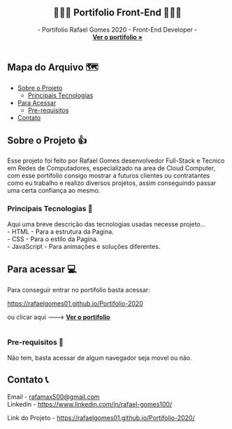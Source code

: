 <!-- Logo -->
<br>

  <h2 align="center">👨🏽‍💻 Portifolio Front-End 👨🏽‍💻</h2>

  <p align="center">
    - Portifolio Rafael Gomes 2020 - Front-End Developer -
    <br />
    <a href="https://rafaelgomes01.github.io/Portifolio-2020/"><strong>Ver o portifolio »</strong></a>
    <br />
    <br />
  </p>
</p>



<!-- Mapa -->
## Mapa do Arquivo 🗺️

* [Sobre o Projeto](#about)
  * [Principais Tecnologias](#tec)
* [Para Acessar](#acess)
  * [Pre-requisitos](#prerequisites)
* [Contato](#contato) 



<!-- Sobre o Projeto -->
## Sobre o Projeto 👍
<p id="about">
Esse projeto foi feito por Rafael Gomes desenvolvedor Full-Stack e Tecnico em Redes de Computadores, especializado na area de Cloud Computer, com esse portifolio consigo mostrar a futuros clientes ou contratantes como eu trabalho e realizo diversos projetos, assim conseguindo passar uma certa confiança ao mesmo.

### Principais Tecnologias 📶
<p id="tec">
Aqui uma breve descrição das tecnologias usadas necesse projeto... <br>
- HTML - Para a estrutura da Pagina.<br>
- CSS - Para o estilo da Pagina.<br>
- JavaScript - Para animações e soluções diferentes.<br>


<!-- Para Acessar -->
## Para acessar 💻
<p id="acess">
Para conseguir entrar no portifolio basta acessar:

https://rafaelgomes01.github.io/Portifolio-2020

ou clicar aqui ---> <a href="https://rafaelgomes01.github.io/Portifolio-2020/"><strong>Ver o portifolio</strong></a>
<br>
<br>

### Pre-requisitos 📴
<p id="prerequisites">
Não tem, basta acessar de algum navegador seja movel ou não.

<!-- Contato -->
## Contato 📞
<p id="contato">
Email - <a href="rafamax500@gmail.com"> rafamax500@gmail.com </a><br>
Linkedin - <a href="https://www.linkedin.com/in/rafael-gomes100/"> https://www.linkedin.com/in/rafael-gomes100/ </a>

Link do Projeto - https://rafaelgomes01.github.io/Portifolio-2020/

